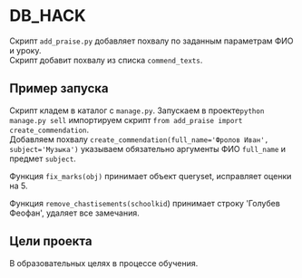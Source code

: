 # DB_HACK

Скрипт `add_praise.py` добавляет похвалу по заданным параметрам ФИО и уроку.<br> Скрипт добавит похвалу из списка `commend_texts`.

## Пример запуска 
Скрипт кладем в каталог с `manage.py`. Запускаем  в проекте```python manage.py sell``` импортируем скрипт ```from add_praise import create_commendation```.<br> 
Добавляем похвалу  ```create_commendation(full_name='Фролов Иван', subject='Музыка')``` указываем обязательно аргументы ФИО `full_name` и предмет `subject`.

Функция `fix_marks(obj)` принимает объект queryset, исправляет оценки на 5.

Функция `remove_chastisements(schoolkid`) принимает строку 'Голубев Феофан', удаляет все замечания.

## Цели проекта

В образовательных целях в процессе обучения.
